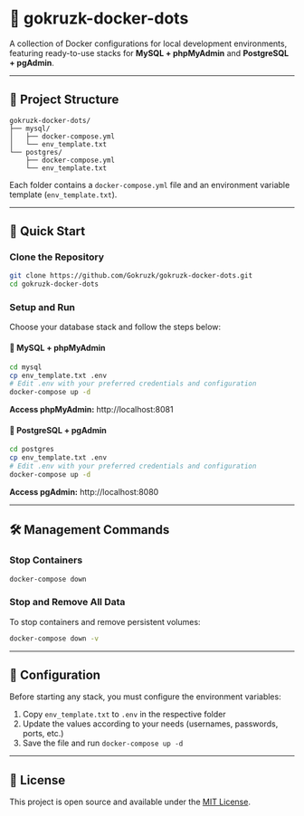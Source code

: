 # 🐳 gokruzk-docker-dots

A collection of Docker configurations for local development environments, featuring ready-to-use stacks for **MySQL + phpMyAdmin** and **PostgreSQL + pgAdmin**.

---

## 📂 Project Structure

```
gokruzk-docker-dots/
├── mysql/
│   ├── docker-compose.yml
│   └── env_template.txt
└── postgres/
    ├── docker-compose.yml
    └── env_template.txt
```

Each folder contains a `docker-compose.yml` file and an environment variable template (`env_template.txt`).

---

## 🚀 Quick Start

### Clone the Repository

```bash
git clone https://github.com/Gokruzk/gokruzk-docker-dots.git
cd gokruzk-docker-dots
```

### Setup and Run

Choose your database stack and follow the steps below:

#### 🐬 MySQL + phpMyAdmin

```bash
cd mysql
cp env_template.txt .env
# Edit .env with your preferred credentials and configuration
docker-compose up -d
```

**Access phpMyAdmin:** http://localhost:8081

#### 🐘 PostgreSQL + pgAdmin

```bash
cd postgres
cp env_template.txt .env
# Edit .env with your preferred credentials and configuration
docker-compose up -d
```

**Access pgAdmin:** http://localhost:8080

---

## 🛠️ Management Commands

### Stop Containers

```bash
docker-compose down
```

### Stop and Remove All Data

To stop containers and remove persistent volumes:

```bash
docker-compose down -v
```

---

## 📝 Configuration

Before starting any stack, you must configure the environment variables:

1. Copy `env_template.txt` to `.env` in the respective folder
2. Update the values according to your needs (usernames, passwords, ports, etc.)
3. Save the file and run `docker-compose up -d`

---

## 📄 License

This project is open source and available under the [MIT License](LICENSE).
